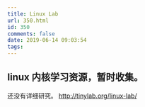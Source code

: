 ```yaml
---
title: Linux Lab
url: 350.html
id: 350
comments: false
date: 2019-06-14 09:03:54
tags:
---
```


linux 内核学习资源，暂时收集。
------------------

还没有详细研究。 http://tinylab.org/linux-lab/